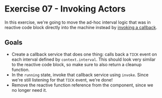 # Exercise 07 - Invoking Actors

In this exercise, we're going to move the ad-hoc interval logic that was in reactive code block directly into the machine instead by [invoking a callback](https://xstate.js.org/docs/guides/communication.html#invoking-callbacks).

## Goals

- Create a callback service that does one thing: calls back a `TICK` event on each interval defined by `context.interval`. This should look very similar to the reactive code block, so make sure to also return a cleanup function.
- In the `running` state, invoke that callback service using `invoke`. Since we're still listening for that `TICK` event, we're done!
- Remove the reactive function reference from the component, since we no longer need it.
